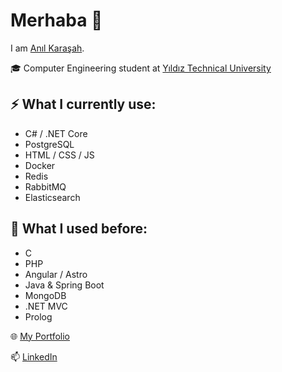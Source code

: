 # Merhaba 👋

I am [Anıl Karaşah](https://www.anilkarasah.com/).

🎓 Computer Engineering student at [Yıldız Technical University](https://yildiz.edu.tr/)

## ⚡ What I currently use:
- C# / .NET Core
- PostgreSQL
- HTML / CSS / JS
- Docker
- Redis
- RabbitMQ
- Elasticsearch

## 🔭 What I used before:
- C
- PHP
- Angular / Astro
- Java & Spring Boot
- MongoDB
- .NET MVC
- Prolog

🌐 [My Portfolio](https://www.anilkarasah.com/)

📫 [LinkedIn](https://www.linkedin.com/in/anilkarasah/)
